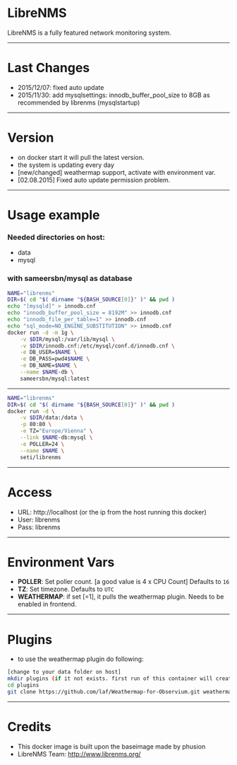 LibreNMS
====

LibreNMS is a fully featured network monitoring system.

---
Last Changes
===
- 2015/12/07: fixed auto update
- 2015/11/30: add mysqlsettings: innodb_buffer_pool_size to 8GB as recommended by librenms (mysqlstartup)

---
Version
===
- on docker start it will pull the latest version.
- the system is updating every day
- [new/changed] weathermap support, activate with environment var.
- [02.08.2015] Fixed auto update permission problem.

---
Usage example
===
### Needed directories on host:
- data
- mysql

### with sameersbn/mysql as database

```bash
NAME="librenms"
DIR=$( cd "$( dirname "${BASH_SOURCE[0]}" )" && pwd )
echo "[mysqld]" > innodb.cnf
echo "innodb_buffer_pool_size = 8192M" >> innodb.cnf
echo "innodb_file_per_table=1" >> innodb.cnf
echo "sql_mode=NO_ENGINE_SUBSTITUTION" >> innodb.cnf
docker run -d -m 1g \
	-v $DIR/mysql:/var/lib/mysql \
	-v $DIR/innodb.cnf:/etc/mysql/conf.d/innodb.cnf \
	-e DB_USER=$NAME \
	-e DB_PASS=pwd4$NAME \
	-e DB_NAME=$NAME \
	--name $NAME-db \
	sameersbn/mysql:latest
```
---
```bash
NAME="librenms"
DIR=$( cd "$( dirname "${BASH_SOURCE[0]}" )" && pwd )
docker run -d \
	-v $DIR/data:/data \
	-p 80:80 \
	-e TZ="Europe/Vienna" \
	--link $NAME-db:mysql \
	-e POLLER=24 \
	--name $NAME \
	seti/librenms
```

---
Access
===
- URL: http://localhost (or the ip from the host running this docker)
- User: librenms
- Pass: librenms

---
Environment Vars
===
- **POLLER**: Set poller count. [a good value is 4 x CPU Count] Defaults to `16`
- **TZ**: Set timezone. Defaults to `UTC`
- **WEATHERMAP**: if set [=1], it pulls the weathermap plugin. Needs to be enabled in frontend.

---
Plugins
===
- to use the weathermap plugin do following:

```bash
[change to your data folder on host]
mkdir plugins (if it not exists. first run of this container will create it.)
cd plugins
git clone https://github.com/laf/Weathermap-for-Observium.git weathermap
```


---
Credits
===
- This docker image is built upon the baseimage made by phusion
- LibreNMS Team: http://www.librenms.org/

